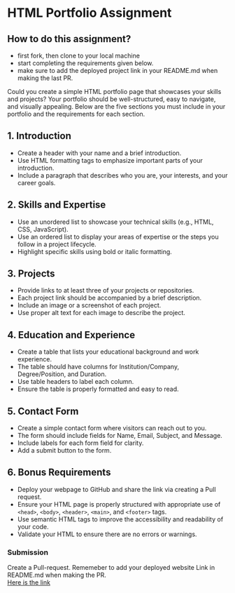 # HTML Portfolio Assignment

## How to do this assignment?

- first fork, then clone to your local machine
- start completing the requirements given below. 
- make sure to add the deployed project link in your README.md when making the last PR.

Could you create a simple HTML portfolio page that showcases your skills and projects? Your portfolio should be well-structured, easy to navigate, and visually appealing. Below are the five sections you must include in your portfolio and the requirements for each section.

## 1. **Introduction**
- Create a header with your name and a brief introduction.
- Use HTML formatting tags to emphasize important parts of your introduction.
- Include a paragraph that describes who you are, your interests, and your career goals.

## 2. **Skills and Expertise**
- Use an unordered list to showcase your technical skills (e.g., HTML, CSS, JavaScript).
- Use an ordered list to display your areas of expertise or the steps you follow in a project lifecycle.
- Highlight specific skills using bold or italic formatting.

## 3. **Projects**
- Provide links to at least three of your projects or repositories.
- Each project link should be accompanied by a brief description.
- Include an image or a screenshot of each project.
- Use proper alt text for each image to describe the project.

## 4. **Education and Experience**
- Create a table that lists your educational background and work experience.
- The table should have columns for Institution/Company, Degree/Position, and Duration.
- Use table headers to label each column.
- Ensure the table is properly formatted and easy to read.

## 5. **Contact Form**
- Create a simple contact form where visitors can reach out to you.
- The form should include fields for Name, Email, Subject, and Message.
- Include labels for each form field for clarity.
- Add a submit button to the form.

## 6. Bonus Requirements
- Deploy your webpage to GitHub and share the link via creating a Pull request.
- Ensure your HTML page is properly structured with appropriate use of `<head>`, `<body>`, `<header>`, `<main>`, and `<footer>` tags.
- Use semantic HTML tags to improve the accessibility and readability of your code.
- Validate your HTML to ensure there are no errors or warnings.

### Submission

Create a Pull-request. Rememeber to add your deployed website Link in README.md when making the PR.  
<a href="https://sadman2310.github.io/full-stack-assignment-3-html/">Here is the link</a>
